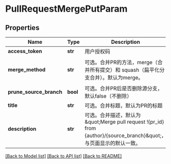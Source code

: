 # PullRequestMergePutParam

## Properties
Name | Type | Description | Notes
------------ | ------------- | ------------- | -------------
**access_token** | **str** | 用户授权码 | [optional] 
**merge_method** | **str** | 可选。合并PR的方法，merge（合并所有提交）和 squash（扁平化分支合并）。默认为merge。 | [optional] [default to 'merge']
**prune_source_branch** | **bool** | 可选。合并PR后是否删除源分支，默认false（不删除） | [optional] 
**title** | **str** | 可选。合并标题，默认为PR的标题 | [optional] 
**description** | **str** | 可选。合并描述，默认为 \&quot;Merge pull request !{pr_id} from {author}/{source_branch}\&quot;，与页面显示的默认一致。 | [optional] 

[[Back to Model list]](../README.md#documentation-for-models) [[Back to API list]](../README.md#documentation-for-api-endpoints) [[Back to README]](../README.md)


